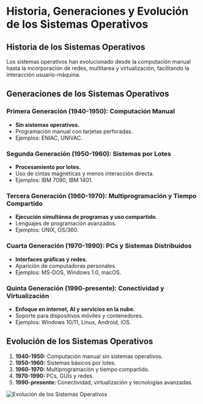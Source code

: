 # Historia, Generaciones y Evolución de los Sistemas Operativos 

## Historia de los Sistemas Operativos
Los sistemas operativos han evolucionado desde la computación manual hasta la incorporación de redes, multitarea y virtualización, facilitando la interacción usuario-máquina.

## Generaciones de los Sistemas Operativos

### Primera Generación (1940-1950): Computación Manual
- **Sin sistemas operativos.**
- Programación manual con tarjetas perforadas.
- Ejemplos: ENIAC, UNIVAC.

### Segunda Generación (1950-1960): Sistemas por Lotes
- **Procesamiento por lotes.**
- Uso de cintas magnéticas y menos interacción directa.
- Ejemplos: IBM 7090, IBM 1401.

### Tercera Generación (1960-1970): Multiprogramación y Tiempo Compartido
- **Ejecución simultánea de programas y uso compartido.**
- Lenguajes de programación avanzados.
- Ejemplos: UNIX, OS/360.

### Cuarta Generación (1970-1990): PCs y Sistemas Distribuidos
- **Interfaces gráficas y redes.**
- Aparición de computadoras personales.
- Ejemplos: MS-DOS, Windows 1.0, macOS.

### Quinta Generación (1990-presente): Conectividad y Virtualización
- **Enfoque en internet, AI y servicios en la nube.**
- Soporte para dispositivos móviles y contenedores.
- Ejemplos: Windows 10/11, Linux, Android, iOS.

## Evolución de los Sistemas Operativos
1. **1940-1950:** Computación manual sin sistemas operativos.
2. **1950-1960:** Sistemas básicos por lotes.
3. **1960-1970:** Multiprogramación y tiempo compartido.
4. **1970-1990:** PCs, GUIs y redes.
5. **1990-presente:** Conectividad, virtualización y tecnologías avanzadas.

![Evolución de los Sistemas Operativos](https://cdn.goconqr.com/uploads/media/image/11184423/desktop_acc4c03c-c998-4da8-b191-6ced34fd4bbb.jpg)
